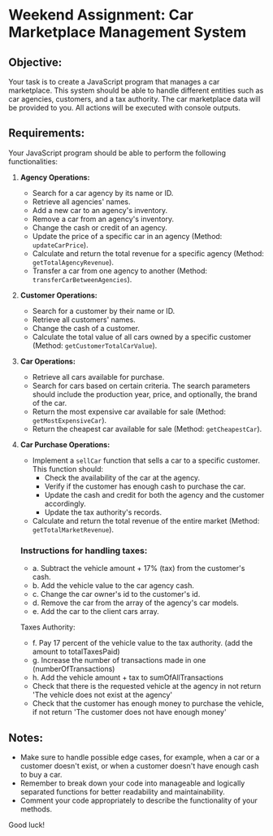 # Weekend Assignment: Car Marketplace Management System

## **Objective:**

Your task is to create a JavaScript program that manages a car marketplace. This system should be able to handle different entities such as car agencies, customers, and a tax authority. The car marketplace data will be provided to you. All actions will be executed with console outputs.

## Requirements:

Your JavaScript program should be able to perform the following functionalities:

1. **Agency Operations:**

   - Search for a car agency by its name or ID.
   - Retrieve all agencies' names.
   - Add a new car to an agency's inventory.
   - Remove a car from an agency's inventory.
   - Change the cash or credit of an agency.
   - Update the price of a specific car in an agency (Method: `updateCarPrice`).
   - Calculate and return the total revenue for a specific agency (Method: `getTotalAgencyRevenue`).
   - Transfer a car from one agency to another (Method: `transferCarBetweenAgencies`).

2. **Customer Operations:**

   - Search for a customer by their name or ID.
   - Retrieve all customers' names.
   - Change the cash of a customer.
   - Calculate the total value of all cars owned by a specific customer (Method: `getCustomerTotalCarValue`).

3. **Car Operations:**

   - Retrieve all cars available for purchase.
   - Search for cars based on certain criteria. The search parameters should include the production year, price, and optionally, the brand of the car.
   - Return the most expensive car available for sale (Method: `getMostExpensiveCar`).
   - Return the cheapest car available for sale (Method: `getCheapestCar`).

4. **Car Purchase Operations:**

   - Implement a `sellCar` function that sells a car to a specific customer. This function should:
     - Check the availability of the car at the agency.
     - Verify if the customer has enough cash to purchase the car.
     - Update the cash and credit for both the agency and the customer accordingly.
     - Update the tax authority's records.
   - Calculate and return the total revenue of the entire market (Method: `getTotalMarketRevenue`).

    ### Instructions for handling taxes:

     - a. Subtract the vehicle amount + 17% (tax) from the customer's cash.
     - b. Add the vehicle value to the car agency cash.
     - c. Change the car owner's id to the customer's id.
     - d. Remove the car from the array of the agency's car models.
     - e. Add the car to the client cars array.

     Taxes Authority:

     - f. Pay 17 percent of the vehicle value to the tax authority. (add the amount to totalTaxesPaid)
     - g. Increase the number of transactions made in one (numberOfTransactions)
     - h. Add the vehicle amount + tax to sumOfAllTransactions
     - Check that there is the requested vehicle at the agency in not return 'The vehicle does not exist at the agency'
     - Check that the customer has enough money to purchase the vehicle, if not return 'The customer does not have enough money'

## Notes:

- Make sure to handle possible edge cases, for example, when a car or a customer doesn't exist, or when a customer doesn't have enough cash to buy a car.
- Remember to break down your code into manageable and logically separated functions for better readability and maintainability.
- Comment your code appropriately to describe the functionality of your methods.

Good luck!
